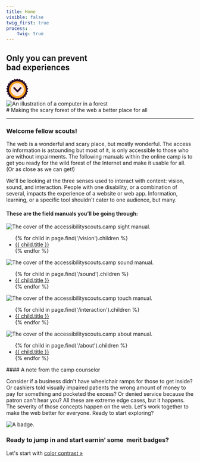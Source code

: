 ```yaml
---
title: Home
visible: false
twig_first: true
process:
    twig: true
---
```

<section>
    <div class="container">
        <h1 class="hero--type mt--90">Only you can prevent <br /><span class="hero--type__second-line">bad experiences</span></h1>
        <div class="hero--down">
            <a href="#down">
                <svg class="hero--down-icon" width="59" height="59" viewBox="0 0 59 59" xmlns="http://www.w3.org/2000/svg" xmlns:xlink="http://www.w3.org/1999/xlink">
                    <title>
                    go-down
                    </title>
                    <defs>
                        <path id="a" d="M29.5 56.293L25.795 59l-2.916-3.545-4.26 1.7-1.948-4.16-4.548.582-.85-4.514-4.55-.568.295-4.584-4.266-1.68 1.426-4.37-3.716-2.694 2.463-3.874L0 27.757l3.348-3.14-1.96-4.152 4.022-2.207-.867-4.51 4.443-1.136.28-4.585 4.585.008 1.41-4.372 4.44 1.15L22.15.93l4.013 2.22L29.5 0l3.337 3.15L36.85.93l2.45 3.883 4.44-1.15 1.41 4.372 4.584-.008.28 4.585 4.443 1.135-.867 4.51 4.022 2.208-1.96 4.153L59 27.758l-2.928 3.534 2.463 3.874-3.714 2.694 1.427 4.367-4.266 1.684.296 4.587-4.55.568-.85 4.514-4.55-.584-1.944 4.16-4.26-1.7L33.207 59z"/>
                        <pattern id="b" width="258" height="258" x="-258" y="-258" patternUnits="userSpaceOnUse">
                            <use xlink:href="#a"/>
                        </pattern>
                    </defs>
                    <g fill="none" fill-rule="evenodd">
                        <use fill="#2E112D" xlink:href="#a"/>
                        <use fill-opacity=".11" fill="url(#b)" xlink:href="#a"/>
                        <circle stroke="#FFA11B" stroke-width="5" fill="#FDE9DD" cx="30" cy="30" r="20"/>
                        <path class="hero--down-icon__arrow" d="M30.178 37c-.56 0-1.12-.224-1.55-.672l-8.986-9.412c-.856-.895-.856-2.348 0-3.244.854-.896 2.242-.896 3.098 0l7.438 7.79 7.083-7.418c.857-.896 2.246-.896 3.1 0s.856 2.348 0 3.245l-8.63 9.036c-.43.448-.99.672-1.55.672" fill="#2E112D"/>
                    </g>
                </svg>
            </a>
        </div>
    </div>
    <img src="user/pages/01.home/hero-01.png" alt="An illustration of a computer in a forest" />
</section>

<section class="container--content mt--90" markdown="1" id="down">
# Making the scary forest of the web a better place for all

---

### Welcome fellow scouts!

The web is a wonderful and scary place, but mostly wonderful. The access to information is astounding but most of it, is only accessible to those who are without impairments. The following manuals within the online camp is to get you ready for the wild forest of the Internet and make it usable for all. (Or as close as we can get!)

We'll be looking at the three senses used to interact with content: vision, sound, and interaction. People with one disability, or a combination of several, impacts the experience of a website or web app. Information, learning, or a specific tool shouldn't cater to one audience, but many.
</section>

<section class="manual--lists">
    <div class="container--content">
        <h4 class="mb--60">These are the field manuals you’ll be going through:</h4>
    </div>
    <div class="container">
        <div class="flex-grid--gutters">
            <div class="col">
                <div class="cover--box mb--30">
                    <img alt="The cover of the accessibilityscouts.camp sight manual." src="/user/pages/01.home/sight-cover.png">
                </div>
                <ul class="toc--list">
                {% for child in page.find('/vision').children %}
                    <li class="toc--list__item toc--list__item-sight">
                        <a class="toc--list-item__link" href="{{ child.url }}">{{ child.title }}</a>
                    </li>
                {% endfor %}
                </ul>
            </div>
            <div class="col">
                <div class="cover--box mb--30">
                    <img alt="The cover of the accessibilityscouts.camp sound manual." src="/user/pages/01.home/sound-cover.png">
                </div>
                <ul class="toc--list">
                {% for child in page.find('/sound').children %}
                    <li class="toc--list__item toc--list__item-audio">
                        <a class="toc--list-item__link" href="{{ child.url }}">{{ child.title }}</a>
                    </li>
                {% endfor %}
                </ul>
            </div>
            <div class="col">
                <div class="cover--box mb--30">
                    <img alt="The cover of the accessibilityscouts.camp touch manual." src="/user/pages/01.home/interaction-cover.png">
                </div>
                <ul class="toc--list">
                {% for child in page.find('/interaction').children %}
                    <li class="toc--list__item toc--list__item-touch">
                        <a class="toc--list-item__link" href="{{ child.url }}">{{ child.title }}</a>
                    </li>
                {% endfor %}
                </ul>
            </div>
            <div class="col">
                <div class="cover--box mb--30">
                    <img alt="The cover of the accessibilityscouts.camp about manual." src="/user/pages/01.home/about-cover.png">
                </div>
                <ul class="toc--list">
                {% for child in page.find('/about').children %}
                    <li class="toc--list__item toc--list__item-about">
                        <a class="toc--list-item__link" href="{{ child.url }}">{{ child.title }}</a>
                    </li>
                {% endfor %}
                </ul>
            </div>
        </div>
    </div>
</section>

<section>
<div class="container--content section--marg">
<div class="box purple stripe" markdown="1">
#### A note from the camp counselor

Consider if a business didn't have wheelchair ramps for those to get inside? Or cashiers told visually impaired patients the wrong amount of money to pay for something and pocketed the excess? Or denied service because the patron can't hear you? All these are extreme edge cases, but it happens. The severity of those concepts happen on the web. Let's work together to make the web better for everyone. Ready to start exploring?
</div>
</div>
</section>

<section class="container section--pad">
    <div class="flex-grid--gutters">
        <div class="col--width__three">
            <div class="badge--box">
                <img class="img--badge" alt="A badge." src="/user/pages/01.home/badge-star-holder.png">
            </div>
        </div>
        <div class="col--width__nine">
            <h3>Ready to jump in and start earnin’ some  merit badges?</h3>
            <p class="h3 h3__serif">Let's start with <a class="img--badge__trigger" href="/sight-manual/color-contrast">color contrast &raquo;</a></p>
        </div>
    </div>
</section>
